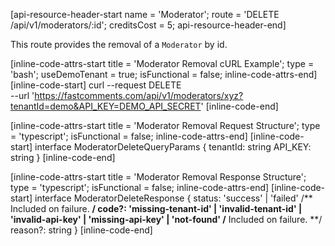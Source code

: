 [api-resource-header-start name = 'Moderator'; route = 'DELETE /api/v1/moderators/:id'; creditsCost = 5; api-resource-header-end]

This route provides the removal of a `Moderator` by id.

[inline-code-attrs-start title = 'Moderator Removal cURL Example'; type = 'bash'; useDemoTenant = true; isFunctional = false; inline-code-attrs-end]
[inline-code-start]
curl --request DELETE \
  --url 'https://fastcomments.com/api/v1/moderators/xyz?tenantId=demo&API_KEY=DEMO_API_SECRET'
[inline-code-end]

[inline-code-attrs-start title = 'Moderator Removal Request Structure'; type = 'typescript'; isFunctional = false; inline-code-attrs-end]
[inline-code-start]
interface ModeratorDeleteQueryParams {
    tenantId: string
    API_KEY: string
}
[inline-code-end]

[inline-code-attrs-start title = 'Moderator Removal Response Structure'; type = 'typescript'; isFunctional = false; inline-code-attrs-end]
[inline-code-start]
interface ModeratorDeleteResponse {
    status: 'success' | 'failed'
    /** Included on failure. **/
    code?: 'missing-tenant-id' | 'invalid-tenant-id' | 'invalid-api-key' | 'missing-api-key' | 'not-found'
    /** Included on failure. **/
    reason?: string
}
[inline-code-end]
